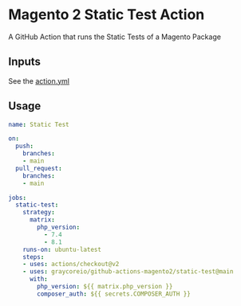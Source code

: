 # Magento 2 Static Test Action

A GitHub Action that runs the Static Tests of a Magento Package

## Inputs

See the [action.yml](./action.yml)

## Usage

```yml
name: Static Test

on:
  push:
    branches:
    - main
  pull_request:
    branches:
    - main

jobs:
  static-test:
    strategy:
      matrix:
        php_version:
          - 7.4
          - 8.1
    runs-on: ubuntu-latest
    steps:
    - uses: actions/checkout@v2
    - uses: graycoreio/github-actions-magento2/static-test@main
      with:
        php_version: ${{ matrix.php_version }}
        composer_auth: ${{ secrets.COMPOSER_AUTH }}
```
